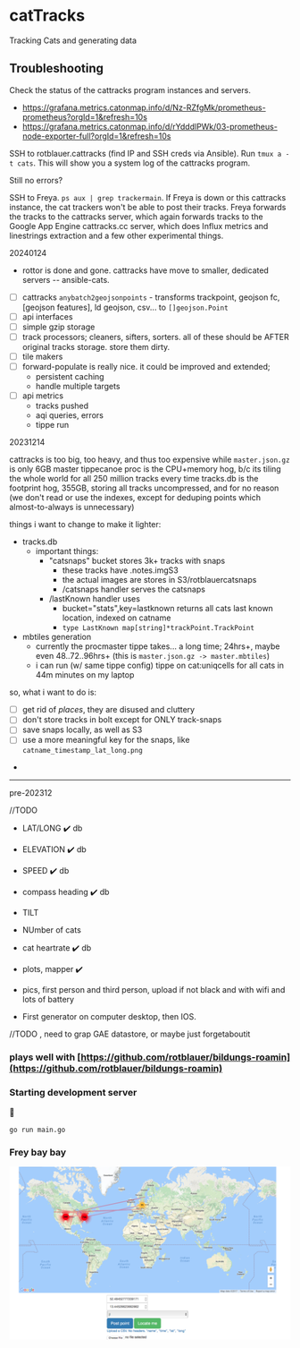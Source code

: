 

# catTracks

Tracking Cats and generating data

## Troubleshooting

Check the status of the cattracks program instances and servers.
- https://grafana.metrics.catonmap.info/d/Nz-RZfgMk/prometheus-prometheus?orgId=1&refresh=10s
- https://grafana.metrics.catonmap.info/d/rYdddlPWk/03-prometheus-node-exporter-full?orgId=1&refresh=10s

SSH to rotblauer.cattracks (find IP and SSH creds via Ansible).
Run `tmux a -t cats`. This will show you a system log of the cattracks program.

Still no errors?

SSH to Freya. `ps aux | grep trackermain`.
If Freya is down or this cattracks instance, the cat trackers
won't be able to post their tracks. 
Freya forwards the tracks to the cattracks server,
which again forwards tracks to the Google App Engine
cattracks.cc server, which does Influx metrics and linestrings
extraction and a few other experimental things.

20240124

- rottor is done and gone. cattracks have move to smaller, dedicated servers -- ansible-cats.


- [ ] cattracks `anybatch2geojsonpoints` - transforms trackpoint, geojson fc, [geojson features], ld geojson, csv... to `[]geojson.Point`
- [ ] api interfaces
- [ ] simple gzip storage
- [ ] track processors; cleaners, sifters, sorters. all of these should be AFTER original tracks storage. store them dirty.
- [ ] tile makers
- [ ] forward-populate is really nice. it could be improved and extended;
  - persistent caching
  - handle multiple targets
- [ ] api metrics
  - tracks pushed
  - aqi queries, errors
  - tippe run


20231214

cattracks is too big, too heavy, and thus too expensive
while `master.json.gz` is only 6GB
master tippecanoe proc is the CPU+memory hog, b/c its tiling the whole world for all 250 million tracks every time 
tracks.db is the footprint hog, 355GB, storing all tracks uncompressed, and for no reason (we don't read or use the indexes, except for deduping points which almost-to-always is unnecessary)

things i want to change to make it lighter:

- tracks.db
  - important things:
    - "catsnaps" bucket stores 3k+ tracks with snaps
      - these tracks have .notes.imgS3
      - the actual images are stores in S3/rotblauercatsnaps
      - /catsnaps handler serves the catsnaps
    - /lastKnown handler uses
      - bucket="stats",key=lastknown returns all cats last known location, indexed on catname
      - `type LastKnown map[string]*trackPoint.TrackPoint`
- mbtiles generation
  - currently the procmaster tippe takes... a long time; 24hrs+, maybe even 48..72..96hrs+ (this is `master.json.gz -> master.mbtiles`)
  - i can run (w/ same tippe config) tippe on cat:uniqcells for all cats in 44m minutes on my laptop 


so, what i want to do is:
- [ ] get rid of _places_, they are disused and cluttery
- [ ] don't store tracks in bolt except for ONLY track-snaps
- [ ] save snaps locally, as well as S3
- [ ] use a more meaningful key for the snaps, like `catname_timestamp_lat_long.png`
- 

---
pre-202312

//TODO

- LAT/LONG :heavy_check_mark: db
- ELEVATION :heavy_check_mark: db
- SPEED :heavy_check_mark: db
- compass heading :heavy_check_mark: db
- TILT
- NUmber of cats
- cat heartrate :heavy_check_mark: db
- plots, mapper :heavy_check_mark:
- pics, first person and third person, upload if not black and with wifi and lots of battery

- First generator on computer desktop, then IOS.

//TODO , need to grap GAE datastore, or maybe just forgetaboutit

### plays well with [https://github.com/rotblauer/bildungs-roamin](https://github.com/rotblauer/bildungs-roamin)

### Starting development server

:beer:
```
go run main.go
```
### Frey bay bay

![does this](./example.png)
